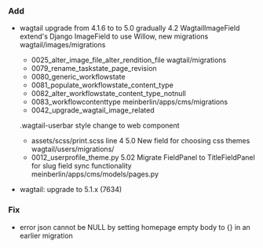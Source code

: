### Add

- wagtail upgrade from 4.1.6 to to 5.0 gradually
  4.2
   WagtailImageField extend's Django ImageField to use Willow, new migrations
     wagtail/images/migrations
     - 0025_alter_image_file_alter_rendition_file
     wagtail/migrations
     - 0079_rename_taskstate_page_revision
     - 0080_generic_workflowstate
     - 0081_populate_workflowstate_content_type
     - 0082_alter_workflowstate_content_type_notnull
     - 0083_workflowcontenttype
     meinberlin/apps/cms/migrations
     - 0042_upgrade_wagtail_image_related

   .wagtail-userbar style change to web component
    - assets/scss/print.scss line 4
  5.0
   New field for choosing css themes
     wagtail/users/migrations/
     - 0012_userprofile_theme.py
  5.02
   Migrate FieldPanel to TitleFieldPanel for slug field sync functionality
     meinberlin/apps/cms/models/pages.py
- wagtail: upgrade to 5.1.x (7634)

### Fix

- error json cannot be NULL by setting homepage empty body to {} in an earlier migration
